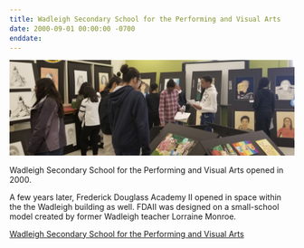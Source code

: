 ```yaml
---
title: Wadleigh Secondary School for the Performing and Visual Arts  
date: 2000-09-01 00:00:00 -0700
enddate: 
---
```


![Students at Wadleigh Secondary present a gallery of art work](https://github.com/harlemeducationhistoryproject/wadleigh/blob/main/assets/timeline_img/WadleighSecondary.png)

Wadleigh Secondary School for the Performing and Visual Arts opened in 2000.

A few years later, Frederick Douglass Academy II opened in space within the the Wadleigh building as well. FDAII was designed on a small-school model created by former Wadleigh teacher Lorraine Monroe.

[Wadleigh Secondary School for the Performing and Visual Arts](www.wadleigharts.org)
